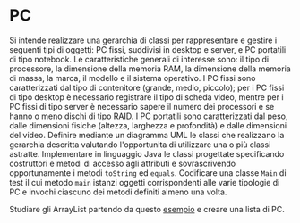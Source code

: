 # PC

Si intende realizzare una gerarchia di classi per rappresentare e gestire i seguenti tipi di oggetti: PC fissi, suddivisi in desktop e server, e PC portatili di tipo notebook. Le caratteristiche generali di interesse sono: il tipo di processore, la dimensione della memoria RAM, la dimensione della memoria di massa, la marca, il modello e il sistema operativo. I PC fissi sono caratterizzati dal tipo di contenitore (grande, medio, piccolo); per i PC fissi di tipo desktop è necessario registrare il tipo di scheda video, mentre per i PC fissi di tipo server è necessario sapere il numero dei processori e se hanno o meno dischi di tipo RAID.
I PC portatili sono caratterizzati dal peso, dalle dimensioni fisiche (altezza, larghezza e profondità) e dalle dimensioni del video. Definire mediante un diagramma UML le classi che realizzano la gerarchia descritta valutando l'opportunita di utilizzare una o più classi astratte. Implementare in linguaggio Java le classi progettate specificando costruttori e metodi di accesso agli attributi e sovrascrivendo opportunamente i metodi `toString` ed `equals`. Codificare una classe `Main` di test il cui metodo `main` istanzi oggetti corrispondenti alle varie tipologie di PC e invochi ciascuno dei metodi definiti almeno una volta.

Studiare gli ArrayList partendo da questo [esempio](https://replit.com/@pcantare/ArrayList1) e creare una lista di PC.